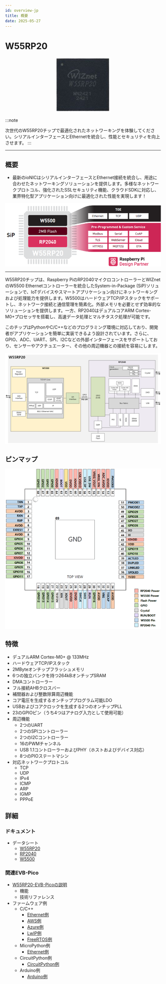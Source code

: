 ```yaml
---
id: overview-jp  
title: 概要  
date: 2025-05-27   
---
```


# W55RP20

<p align="center">
  <img src="/img/products/w55rp20/W55RP20_Chip.jpg" />
</p>

<!-- ![](/img/products/w55rp20/W55RP20_Chip.jpg) -->

:::note

次世代のW55RP20チップで最適化されたネットワーキングを体験してください。シリアルインターフェースとEthernetを統合し、性能とセキュリティを向上させます。
:::

----

## 概要

- 最新のioNICはシリアルインターフェースとEthernet接続を統合し、用途に合わせたネットワーキングソリューションを提供します。多様なネットワークプロトコル、強化されたSSLセキュリティ機能、クラウドSDKに対応し、業界特化型アプリケーション向けに最適化された性能を実現します！

![](/img/products/w55rp20/w55rp20_overview.png)

----

W55RP20チップは、Raspberry PiのRP2040マイクロコントローラーとWIZnetのW5500 Ethernetコントローラーを統合したSystem-in-Package (SiP)ソリューションで、IoTデバイスやスマートアプリケーション向けにネットワーキングおよび処理能力を提供します。W5500はハードウェアTCP/IPスタックをサポートし、ネットワーク接続と通信管理を簡素化。外部メモリを必要とせず効率的なソリューションを提供します。一方、RP2040はデュアルコアARM Cortex-M0+プロセッサを搭載し、高速データ処理とマルチタスク処理が可能です。

このチップはPythonやC/C++などのプログラミング環境に対応しており、開発者がアプリケーションを簡単に実装できるよう設計されています。さらに、GPIO、ADC、UART、SPI、I2Cなどの外部インターフェースをサポートしており、センサーやアクチュエーター、その他の周辺機器との接続を容易にします。

![](/img/products/w55rp20/W55RP20_system_overview.png)

## ピンマップ

<p align="center">
  <img src="/img/products/w55rp20/W55RP20_pinout_v3.png" />
</p>

## 特徴
* デュアルARM Cortex-M0+ @ 133MHz  
* ハードウェアTCP/IPスタック  
* 2MByteオンチップフラッシュメモリ  
* 6つの独立バンクを持つ264kBオンチップSRAM  
* DMAコントローラー  
* フル接続AHBクロスバー  
* 補間器および整数除算周辺機能  
* コア電圧を生成するオンチッププログラム可能LDO  
* USBおよびコアクロックを生成する2つのオンチップPLL  
* 23のGPIOピン（うち4つはアナログ入力として使用可能）  
* 周辺機能  
    * 2つのUART  
    * 2つのSPIコントローラー  
    * 2つのI2Cコントローラー  
    * 16のPWMチャンネル  
    * USB 1.1コントローラーおよびPHY（ホストおよびデバイス対応）  
    * 8つのPIOステートマシン  
* 対応ネットワークプロトコル  
    * TCP  
    * UDP  
    * IPv4  
    * ICMP  
    * ARP  
    * IGMP  
    * PPPoE  

## 詳細
### ドキュメント
- データシート  
    - [W55RP20](https://docs.wiznet.io/Product/Chip/MCU/W55RP20/documents_md#data-sheet)  
    - [RP2040](https://docs.wiznet.io/Product/Chip/MCU/W55RP20/documents_md#rp2040-data-sheet)  
    - [W5500](https://docs.wiznet.io/Product/Chip/Ethernet/W5500/datasheet)  

### 関連EVB-Pico
- [W55RP20-EVB-Picoの説明](https://docs.wiznet.io/Product/Chip/MCU/W55RP20/w55rp20-evb-pico)  
    - 機能  
    - 技術リファレンス  
- ファームウェア例  
	- C/C++  
  	  - [Ethernet例](https://github.com/WIZnet-ioNIC/WIZnet-PICO-C)  
  	  - [AWS例](https://github.com/WIZnet-ioNIC/WIZnet-PICO-AWS-C)  
  	  - [Azure例](https://github.com/WIZnet-ioNIC/WIZnet-PICO-AZURE-C)  
  	  - [LwIP例](https://github.com/WIZnet-ioNIC/WIZnet-PICO-LWIP-C)  
  	  - [FreeRTOS例](https://github.com/WIZnet-ioNIC/WIZnet-PICO-FREERTOS-C)  
	- MicroPython例  
  	  - [Ethernet例](https://github.com/WIZnet-ioNIC/WIZnet-ioNIC-micropython)  
	- CircuitPython例  
   	  - [CircuitPython例](https://github.com/WIZnet-ioNIC/WIZnet-ioNIC-Circuitpython)  
	- Arduino例  
  	  - [Arduino例](https://github.com/earlephilhower/arduino-pico)  
```